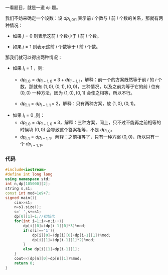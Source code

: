 一看题目，就是一道 `dp` 题。

我们不妨来确定一个设数：设 $dp_{i,0/1}$ 表示前 $i$ 个数与 $l$ 前 $i$ 个数的关系，那就有两种情况：

* 如果 $j=0$ 则表示这前 $i$ 个数小于 $l$ 前 $i$ 个数。

* 如果 $j=1$ 则表示这前 $i$ 个数等于 $l$ 前 $i$ 个数。

那我们就可以得出两种情况：
* 如果 $l_i=1$ ，则:
    * $dp_{i,0}=dp_{i-1,0} \times 3 + dp_{i-1,1}$，解释：前一个的方案既然等于前 $l$ 的 $i$ 个数，那就有 $(1,0),(0,1),(0,0)$，三种情况，以及之前为等于它的前 $i$ 位有 $(0,0)$ 一种方法，因为 $(1,0),(0,1)$ 会使之相等，所以不行。
     
    * $dp_{i,1}=dp_{i-1,1} \times 2$，解释：只有两种方案，放 $(1,0),(0,1)$。
* 如果 $l_i=0$ ,则：
    * $dp_{i,0}=dp_{i-1,0}\times 3$，解释：三种方案，同上，只不过不能再之前相等的时候填 $(0,0)$ 会导致这个答案相等，不是 $dp_{i,0}$。
    * $dp_{i,1}=dp_{i-1,1}$，解释：之前相等了，只有一种方案 $(0,0)$，所以只有一个 $dp_{i-1,1}$。
    
### 代码
```cpp
#include<iostream>
#define int long long
using namespace std;
int n,dp[105000][2];
string s,s1;
const int mod=1e9+7;
signed main(){
	cin>>s1;
	n=s1.size();
	s=' ',s+=s1;
	dp[0][1]=1;//初始化
	for(int i=1;i<=n;i++){
		dp[i][0]=(dp[i-1][0]*3)%mod;
		if(s[i]=='1'){
			dp[i][0]=(dp[i][0]+dp[i-1][1])%mod;
			dp[i][1]=(dp[i-1][1]*2)%mod;
		}
		else dp[i][1]=dp[i-1][1];
	}
	cout<<(dp[n][0]+dp[n][1])%mod;
	return 0;
}
```